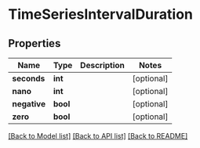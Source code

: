 # TimeSeriesIntervalDuration

## Properties
Name | Type | Description | Notes
------------ | ------------- | ------------- | -------------
**seconds** | **int** |  | [optional] 
**nano** | **int** |  | [optional] 
**negative** | **bool** |  | [optional] 
**zero** | **bool** |  | [optional] 

[[Back to Model list]](../README.md#documentation-for-models) [[Back to API list]](../README.md#documentation-for-api-endpoints) [[Back to README]](../README.md)

